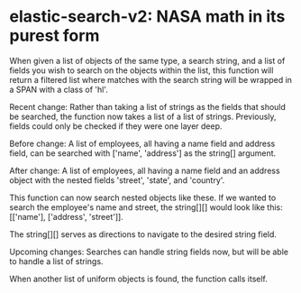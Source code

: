 # elastic-search-v2: NASA math in its purest form

When given a list of objects of the same type, a search string, and a list of fields you wish to search on the objects within the list, this function will return a filtered list where matches with the search string will be wrapped in a SPAN with a class of 'hl'. 

Recent change:
Rather than taking a list of strings as the fields that should be searched, the function now takes a list of a list of strings. Previously, fields could only be checked if they were one layer deep. 

Before change:
A list of employees, all having a name field and address field, can be searched with ['name', 'address'] as the string[] argument.

After change:
A list of employees, all having a name field and an address object with the nested fields 'street', 'state', and 'country'.

This function can now search nested objects like these. If we wanted to search the employee's name and street, the string[][] would look like this: [['name'], ['address', 'street']].

The string[][] serves as directions to navigate to the desired string field.

Upcoming changes:
Searches can handle string fields now, but will be able to handle a list of strings.

When another list of uniform objects is found, the function calls itself.
